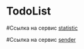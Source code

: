 # TodoList

#Ссылка на сервис [statistic](https://github.com/irinaamsn/Statistic)


#Ссылка на сервис [sender](https://github.com/irinaamsn/sender)